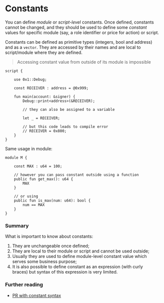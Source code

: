 # Constants

You can define *module* or *script-level* constants. Once defined, constants cannot be changed, and they should be used to define some *constant* values for specific module (say, a role identifier or price for action) or script.

Constants can be defined as primitive types (integers, bool and address) and as a `vector`. They are accessed by their names and are local to script/module where they are defined.

> Accessing constant value from outside of its module is impossible

```Move
script {

    use 0x1::Debug;

    const RECEIVER : address = @0x999;

    fun main(account: &signer) {
        Debug::print<address>(&RECEIVER);

        // they can also be assigned to a variable

        let _ = RECEIVER;

        // but this code leads to compile error
        // RECEIVER = 0x800;
    }
}
```

Same usage in module:

```Move
module M {

    const MAX : u64 = 100;

    // however you can pass constant outside using a function
    public fun get_max(): u64 {
        MAX
    }

    // or using
    public fun is_max(num: u64): bool {
        num == MAX
    }
}
```

### Summary

What is important to know about constants:

1. They are unchangeable once defined;
2. They are local to their module or script and cannot be used outside;
3. Usually they are used to define module-level constant value which serves some business purpose;
4. It is also possible to define constant as an expression (with curly braces) but syntax of this expression is very limited.

### Further reading

- [PR with constant syntax](https://github.com/diem/diem/pull/4653)

